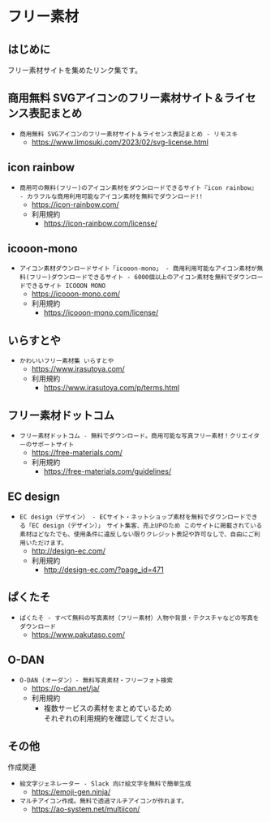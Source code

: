 # フリー素材

## はじめに

フリー素材サイトを集めたリンク集です。  

## 商用無料 SVGアイコンのフリー素材サイト＆ライセンス表記まとめ

- `商用無料 SVGアイコンのフリー素材サイト＆ライセンス表記まとめ - リモスキ`
  - <https://www.limosuki.com/2023/02/svg-license.html>

## icon rainbow

- `商用可の無料(フリー)のアイコン素材をダウンロードできるサイト『icon rainbow』 - カラフルな商用利用可能なアイコン素材を無料でダウンロード!!`
  - <https://icon-rainbow.com/>
  - 利用規約
    - <https://icon-rainbow.com/license/>

## icooon-mono

- `アイコン素材ダウンロードサイト「icooon-mono」 - 商用利用可能なアイコン素材が無料(フリー)ダウンロードできるサイト - 6000個以上のアイコン素材を無料でダウンロードできるサイト ICOOON MONO`
  - <https://icooon-mono.com/>
  - 利用規約
    - <https://icooon-mono.com/license/>

## いらすとや

- `かわいいフリー素材集 いらすとや`
  - <https://www.irasutoya.com/>
  - 利用規約
    - <https://www.irasutoya.com/p/terms.html>

## フリー素材ドットコム

- `フリー素材ドットコム - 無料でダウンロード。商用可能な写真フリー素材！クリエイターのサポートサイト`
  - <https://free-materials.com/>
  - 利用規約
    - <https://free-materials.com/guidelines/>

## EC design

- `EC design（デザイン） - ECサイト・ネットショップ素材を無料でダウンロードできる「EC design（デザイン）」　サイト集客、売上UPのため このサイトに掲載されている素材はどなたでも、使用条件に違反しない限りクレジット表記や許可なしで、自由にご利用いただけます。`
  - <http://design-ec.com/>
  - 利用規約
    - <http://design-ec.com/?page_id=471>

## ぱくたそ

- `ぱくたそ - すべて無料の写真素材（フリー素材）人物や背景・テクスチャなどの写真をダウンロード`
  - <https://www.pakutaso.com/>

## O-DAN

- `O-DAN (オーダン）- 無料写真素材・フリーフォト検索`
  - <https://o-dan.net/ja/>
  - 利用規約
    - 複数サービスの素材をまとめているため  
      それぞれの利用規約を確認してください。  

## その他

作成関連

- `絵文字ジェネレーター - Slack 向け絵文字を無料で簡単生成`
  - <https://emoji-gen.ninja/>
- `マルチアイコン作成。無料で透過マルチアイコンが作れます。`
  - <https://ao-system.net/multiicon/>
